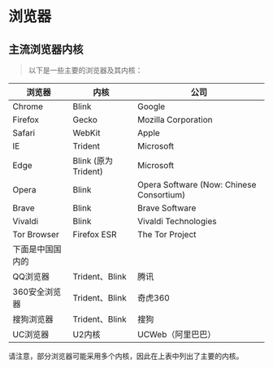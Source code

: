 # 浏览器

## 主流浏览器内核

> 以下是一些主要的浏览器及其内核：

| 浏览器           | 内核                | 公司                                     |
| ---------------- | ------------------- | ---------------------------------------- |
| Chrome           | Blink               | Google                                   |
| Firefox          | Gecko               | Mozilla Corporation                      |
| Safari           | WebKit              | Apple                                    |
| IE               | Trident             | Microsoft                                |
| Edge             | Blink (原为Trident) | Microsoft                                |
| Opera            | Blink               | Opera Software (Now: Chinese Consortium) |
| Brave            | Blink               | Brave Software                           |
| Vivaldi          | Blink               | Vivaldi Technologies                     |
| Tor Browser      | Firefox ESR         | The Tor Project                          |
| 下面是中国国内的 |                     |                                          |
| QQ浏览器         | Trident、Blink      | 腾讯                                     |
| 360安全浏览器    | Trident、Blink      | 奇虎360                                  |
| 搜狗浏览器       | Trident、Blink      | 搜狗                                     |
| UC浏览器         | U2内核              | UCWeb（阿里巴巴）                        |

请注意，部分浏览器可能采用多个内核，因此在上表中列出了主要的内核。